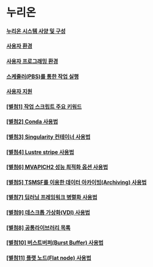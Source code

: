 # 누리온

#### [누리온 시스템 사양 및 구성](system-specifications-and-configurations.md)

#### [사용자 환경](broken-reference)

#### [사용자 프로그래밍 환경](user-programming-environment/)

#### [스케줄러(PBS)를 통한 작업 실행](running-jobs-through-scheduler/)

#### [사용자 지원](user-support.md)

#### [\[별첨1\] 작업 스크립트 주요 키워드](attachment-1.md)

#### [\[별첨2\] Conda 사용법](../neuron/attachment-2/)

#### [\[별첨3\] Singularity 컨테이너 사용법](attachment-3/)

#### [\[별첨4\] Lustre stripe 사용법](attachment-4/)

#### [\[별첨6\] MVAPICH2 성능 최적화 옵션 사용법](attachment-6.md)

#### [\[별첨5\] TSMSF를 이용한 데이터 아카이빙(Archiving) 사용법](../../../지침서/사용법/누리온/attachment-5.md)

#### [\[별첨7\] 딥러닝 프레임워크 병렬화 사용법](../../../지침서/사용법/누리온/attachment-7.md)

#### [\[별첨9\] 데스크톱 가상화(VDI) 사용법](attachment-9/)

#### [\[별첨8\] 공통라이브러리 목록](attachment-8/)

#### [\[별첨10\] 버스트버퍼(Burst Buffer) 사용법](attachment-10/)

#### [\[별첨11\] 플랫 노드(Flat node) 사용법](attachment-11.md)
